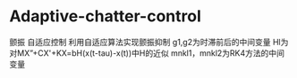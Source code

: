 # Adaptive-chatter-control
颤振 自适应控制
利用自适应算法实现颤振抑制
g1,g2为时滞前后的中间变量
Hl为对MX”+CX'+KX=bH(x(t-tau)-x(t))中H的近似
mnkl1，mnkl2为RK4方法的中间变量
